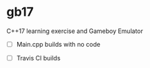 # gb17
C++17 learning exercise and Gameboy Emulator

- [ ] Main.cpp builds with no code
- [ ] Travis CI builds


